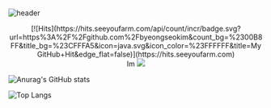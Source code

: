 ###
![header](https://capsule-render.vercel.app/api?type=wave&color=auto&height=100&section=header&text=Hello&fontSize=50)

<div align="center">[![Hits](https://hits.seeyoufarm.com/api/count/incr/badge.svg?url=https%3A%2F%2Fgithub.com%2Fbyeongseokim&count_bg=%2300B8FF&title_bg=%23CFFFA5&icon=java.svg&icon_color=%23FFFFFF&title=MyGitHub+Hit&edge_flat=false)](https://hits.seeyoufarm.com)</div>

<div align="center">Im <img src="https://img.shields.io/badge/byeongseok-skyblue?style=plastic&logo=apachespark&logoColor=F9DC3E"/></div>

![Anurag's GitHub stats](https://github-readme-stats.vercel.app/api?username=byeongseokim&show_icons=true&theme=buefy)

![Top Langs](https://github-readme-stats.vercel.app/api/top-langs/?username=byeongseokim&layout=compact&theme=buefy)


<!--
**byeongseokim/byeongseokim** is a ✨ _special_ ✨ repository because its `README.md` (this file) appears on your GitHub profile.

Here are some ideas to get you started:
- 🔭 I’m currently working on ...
- 🌱 I’m currently learning ...
- 👯 I’m looking to collaborate on ...
- 🤔 I’m looking for help with ...
- 💬 Ask me about ...
- 📫 How to reach me: ...
- 😄 Pronouns: ...
- ⚡ Fun fact: ...
-->
